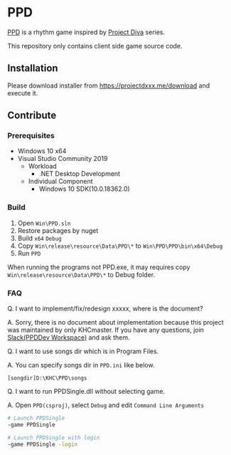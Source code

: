 # PPD

[PPD](https://projectdxxx.me/) is a rhythm game inspired by [Project Diva](http://miku.sega.jp/) series.

This repository only contains client side game source code.

## Installation

Please download installer from https://projectdxxx.me/download and execute it.

## Contribute

### Prerequisites

* Windows 10 x64
* Visual Studio Community 2019
  * Workload
    * .NET Desktop Development
  * Individual Component
    * Windows 10 SDK(10.0.18362.0)

### Build

1. Open `Win\PPD.sln`
2. Restore packages by nuget
3. Build `x64` `Debug`
4. Copy `Win\release\resource\Data\PPD\*` to `Win\PPD\PPD\bin\x64\Debug`
5. Run `PPD`

When running the programs not PPD.exe, it may requires copy `Win\release\resource\Data\PPD\*` to Debug folder.

### FAQ

Q. I want to implement/fix/redesign xxxxx, where is the document?

A. Sorry, there is no document about implementation because this project was maintained by only KHCmaster. If you have any questions, join [Slack(PPDDev Workspace)](https://join.slack.com/t/ppddev/shared_invite/enQtNjg0Mzg4NTY1MjcxLWFkOGUzYmFiYjY1NjA2Yjk1ZWUyOTY2OGJkZTI0NmY0NDNiZGRiODVmMTQ0NThjNjkxMTlmYzIzNTkzZGRhZjg) and ask them.

Q. I want to use songs dir which is in Program Files.

A. You can specify songs dir in `PPD.ini` like below.

```
[songdir]D:\KHC\PPD\songs
```

Q. I want to run PPDSingle.dll without selecting game.

A. Open `PPD(csproj)`, select `Debug` and edit `Command Line Arguments`

```sh
# Launch PPDSingle
-game PPDSingle
```

```sh
# Launch PPDSingle with login
-game PPDSingle -login
```
